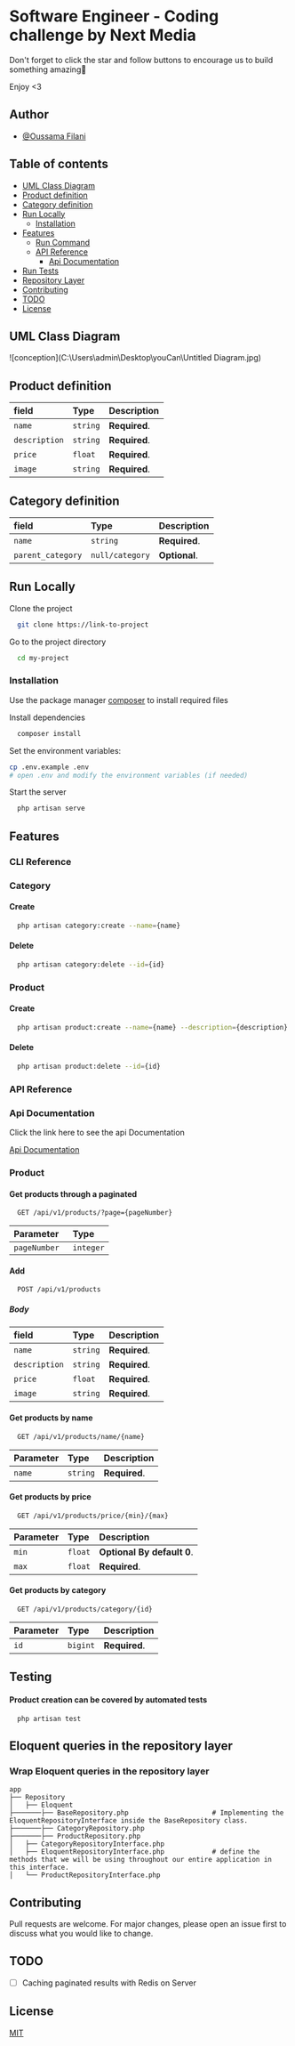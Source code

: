 # Software Engineer - Coding challenge by Next Media

Don't forget to click the star and follow buttons to encourage us to build something amazing🌟

Enjoy <3

## Author

-   [@Oussama Filani](https://www.github.com/oussamafilani)

## Table of contents

-   [UML Class Diagram](#uml-class-diagram)
-   [Product definition](#product-definition)
-   [Category definition](#category-definition)
-   [Run Locally](#run-locally)
    -   [Installation](#Installation)
-   [Features](#features)
    -   [Run Command](#cli-reference)
    -   [API Reference](#api-reference)
        -   [Api Documentation](#api-documentation)
-   [Run Tests](#testing)
-   [Repository Layer](#eloquent-queries-in-the-repository-layer)
-   [Contributing](#contributing)
-   [TODO](#todo)
-   [License](#license)

## UML Class Diagram

![conception](C:\Users\admin\Desktop\youCan\Untitled Diagram.jpg)

## Product definition

| field         | Type     | Description   |
| :------------ | :------- | :------------ |
| `name `       | `string` | **Required**. |
| `description` | `string` | **Required**. |
| `price`       | `float`  | **Required**. |
| `image`       | `string` | **Required**. |

## Category definition

| field             | Type            | Description   |
| :---------------- | :-------------- | :------------ |
| `name `           | `string`        | **Required**. |
| `parent_category` | `null/category` | **Optional**. |

## Run Locally

Clone the project

```bash
  git clone https://link-to-project
```

Go to the project directory

```bash
  cd my-project
```

### Installation

Use the package manager [composer](https://getcomposer.org/) to install required files

Install dependencies

```bash
  composer install
```

Set the environment variables:

```bash
cp .env.example .env
# open .env and modify the environment variables (if needed)
```

Start the server

```bash
  php artisan serve
```

## Features

### CLI Reference

### Category

#### Create

```bash
  php artisan category:create --name={name}
```

#### Delete

```bash
  php artisan category:delete --id={id}
```

### Product

#### Create

```bash
  php artisan product:create --name={name} --description={description} --price={price} --image={image Url}
```

#### Delete

```bash
  php artisan product:delete --id={id}
```

### API Reference

### Api Documentation

Click the link here to see the api Documentation

[Api Documentation](https://www.postman.com/filani/workspace/software-engineer-coding-challenge/)

### Product

#### Get products through a paginated

```http
  GET /api/v1/products/?page={pageNumber}
```

| Parameter     | Type      |
| :------------ | :-------- |
| `pageNumber ` | `integer` |

#### Add

```http
  POST /api/v1/products
```

##### Body

| field         | Type     | Description   |
| :------------ | :------- | :------------ |
| `name `       | `string` | **Required**. |
| `description` | `string` | **Required**. |
| `price`       | `float`  | **Required**. |
| `image`       | `string` | **Required**. |

#### Get products by name

```http
  GET /api/v1/products/name/{name}
```

| Parameter | Type     | Description   |
| :-------- | :------- | :------------ |
| `name `   | `string` | **Required**. |

#### Get products by price

```http
  GET /api/v1/products/price/{min}/{max}
```

| Parameter | Type    | Description                |
| :-------- | :------ | :------------------------- |
| `min `    | `float` | **Optional By default 0**. |
| `max`     | `float` | **Required**.              |

#### Get products by category

```http
  GET /api/v1/products/category/{id}
```

| Parameter | Type     | Description   |
| :-------- | :------- | :------------ |
| `id`      | `bigint` | **Required**. |

## Testing

#### Product creation can be covered by automated tests

```http
  php artisan test
```

## Eloquent queries in the repository layer

### Wrap Eloquent queries in the repository layer

```
app
├── Repository
│   ├── Eloquent
├───────├── BaseRepository.php                     # Implementing the EloquentRepositoryInterface inside the BaseRepository class.
├───────├── CategoryRepository.php
├───────├── ProductRepository.php
│   ├── CategoryRepositoryInterface.php
│   ├── EloquentRepositoryInterface.php            # define the methods that we will be using throughout our entire application in this interface.
│   └── ProductRepositoryInterface.php

```

## Contributing

Pull requests are welcome. For major changes, please open an issue first to discuss what you would like to change.

## TODO

-   [ ] Caching paginated results with Redis on Server

## License

[MIT](https://choosealicense.com/licenses/mit/)
